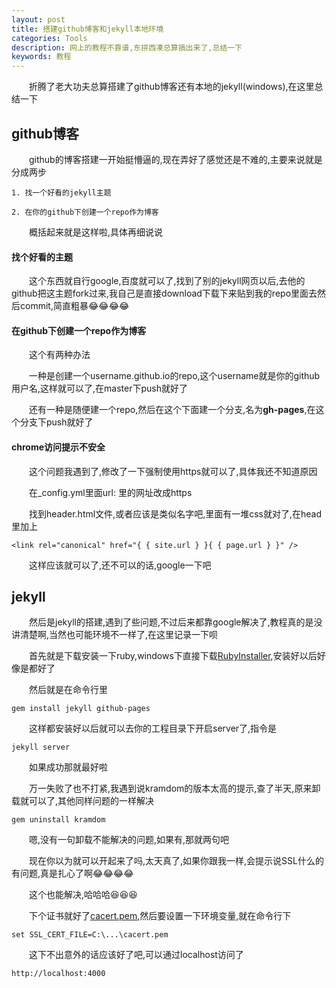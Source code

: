 ```yaml
---
layout: post
title: 搭建github博客和jekyll本地环境 
categories: Tools
description: 网上的教程不靠谱,东拼西凑总算搞出来了,总结一下
keywords: 教程
---
```


　　折腾了老大功夫总算搭建了github博客还有本地的jekyll(windows),在这里总结一下

## github博客

　　github的博客搭建一开始挺懵逼的,现在弄好了感觉还是不难的,主要来说就是分成两步

 
```
1. 找一个好看的jekyll主题

2. 在你的github下创建一个repo作为博客
```


　　概括起来就是这样啦,具体再细说说

#### 找个好看的主题

　　这个东西就自行google,百度就可以了,找到了别的jekyll网页以后,去他的github把这主题fork过来,我自己是直接download下载下来贴到我的repo里面去然后commit,简直粗暴:joy::joy::joy::joy:

#### 在github下创建一个repo作为博客

　　这个有两种办法

　　一种是创建一个username.github.io的repo,这个username就是你的github用户名,这样就可以了,在master下push就好了

　　还有一种是随便建一个repo,然后在这个下面建一个分支,名为**gh-pages**,在这个分支下push就好了

#### chrome访问提示不安全

　　这个问题我遇到了,修改了一下强制使用https就可以了,具体我还不知道原因

　　在_config.yml里面url: 里的网址改成https

　　找到header.html文件,或者应该是类似名字吧,里面有一堆css就对了,在head里加上

 
```
<link rel="canonical" href="{ { site.url } }{ { page.url } }" />
```

　　这样应该就可以了,还不可以的话,google一下吧

## jekyll

　　然后是jekyll的搭建,遇到了些问题,不过后来都靠google解决了,教程真的是没讲清楚啊,当然也可能环境不一样了,在这里记录一下呗

　　首先就是下载安装一下ruby,windows下直接下载[RubyInstaller](http://railsinstaller.org/en),安装好以后好像是都好了

　　然后就是在命令行里

```
gem install jekyll github-pages
```

　　这样都安装好以后就可以去你的工程目录下开启server了,指令是


```
jekyll server
```

　　如果成功那就最好啦

　　万一失败了也不打紧,我遇到说kramdom的版本太高的提示,查了半天,原来卸载就可以了,其他同样问题的一样解决


```
gem uninstall kramdom
```

　　嗯,没有一句卸载不能解决的问题,如果有,那就两句吧

　　现在你以为就可以开起来了吗,太天真了,如果你跟我一样,会提示说SSL什么的有问题,真是扎心了啊:joy::joy::joy::joy:

　　这个也能解决,哈哈哈:laughing::laughing::laughing:

　　下个证书就好了[cacert.pem](https://curl.haxx.se/ca/cacert.pem),然后要设置一下环境变量,就在命令行下


```
set SSL_CERT_FILE=C:\...\cacert.pem
```

　　这下不出意外的话应该好了吧,可以通过localhost访问了


```
http://localhost:4000
```

